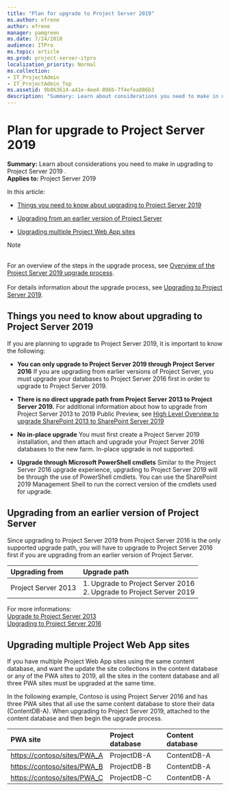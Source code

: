 ```yaml
---
title: "Plan for upgrade to Project Server 2019"
ms.author: efrene
author: efrene
manager: pamgreen
ms.date: 7/24/2018
audience: ITPro
ms.topic: article
ms.prod: project-server-itpro
localization_priority: Normal
ms.collection:
- IT_ProjectAdmin
- IT_ProjectAdmin_Top
ms.assetid: 9b863614-a41e-4ee4-89bb-7f4efea886b3
description: "Summary: Learn about considerations you need to make in upgrading to Project Server 2019."
---
```


# Plan for upgrade to Project Server 2019
 
 **Summary:** Learn about considerations you need to make in upgrading to Project Server 2019 .<br/>
**Applies to:** Project Server 2019
  
In this article:
  
- [Things you need to know about upgrading to Project Server 2019](plan-for-upgrade-to-project-server-2019.md#thingknow)
    
- [ Upgrading from an earlier version of Project Server](plan-for-upgrade-to-project-server-2019.md#Upg)
    
- [ Upgrading multiple Project Web App sites](plan-for-upgrade-to-project-server-2019.md#MultPWA)
    
> [!NOTE]
> <br/>For an overview of the steps in the upgrade process, see [Overview of the Project Server 2019 upgrade process](overview-of-the-project-server-2019-upgrade-process.md).<br/> <br/>For details information about the upgrade process, see [Upgrading to Project Server 2019](upgrading-to-project-server-2019.md). 
  
## Things you need to know about upgrading to Project Server 2019
<a name="thingknow"> </a>

If you are planning to upgrade to Project Server 2019, it is important to know the following:
  
- **You can only upgrade to Project Server 2019 through Project Server 2016** If you are upgrading from earlier versions of Project Server, you must upgrade your databases to Project Server 2016 first in order to upgrade to Project Server 2019. 

- **There is no direct upgrade path from Project Server 2013 to Project Server 2019.**  For additional information about how to upgrade from Project Server 2013 to 2019 Public Preview, see [High Level Overview to upgrade SharePoint 2013 to SharePoint Server 2019](https://docs.microsoft.com/sharepoint/upgrade-and-update/upgrade-from-sharepoint2013-to-sharepointserver-2019)

    
- **No in-place upgrade** You must first create a Project Server 2019 installation, and then attach and upgrade your Project Server 2016 databases to the new farm. In-place upgrade is not supported.
    
- **Upgrade through Microsoft PowerShell cmdlets** Similar to the Project Server 2016 upgrade experience, upgrading to Project Server 2019 will be through the use of PowerShell cmdlets. You can use the SharePoint 2019 Management Shell to run the correct version of the cmdlets used for upgrade.
    
    
## Upgrading from an earlier version of Project Server
<a name="Upg"> </a>

Since upgrading to Project Server 2019 from Project Server 2016 is the only supported upgrade path, you will have to upgrade to Project Server 2016 first if you are upgrading from an earlier version of Project Server.
  

|**Upgrading from**|**Upgrade path**|
|:---|:---|
|Project Server 2013 |1. Upgrade to Project Server 2016 <br/> 2. Upgrade to Project Server  2019 <br/>|


For more informations:<br/>
[Upgrade to Project Server 2013](https://go.microsoft.com/fwlink/?LinkId=747043) <br/> 
[Upgrading to Project Server 2016](upgrading-to-project-server-2016.md) <br/> 
   
## Upgrading multiple Project Web App sites
<a name="MultPWA"> </a>

If you have multiple Project Web App sites using the same content database, and want the update the site collections in the content database or any of the PWA sites to 2019, all the sites in the content database and all three PWA sites must be upgraded at the same time.
  
In the following example, Contoso is using Project Server 2016 and has three PWA sites that all use the same content database to store their data (ContentDB-A). When upgrading to Project Server 2019, attached to the content database and then begin the upgrade process.
  

| **PWA site**                         | **Project database** | **Content database** |
|:-------------------------------------|:---------------------|:---------------------|
| <https://contoso/sites/PWA_A>  <br/> | ProjectDB-A  <br/>   | ContentDB-A  <br/>   |
| <https://contoso/sites/PWA_B>  <br/> | ProjectDB-B  <br/>   | ContentDB-A  <br/>   |
| <https://contoso/sites/PWA_C>  <br/> | ProjectDB-C  <br/>   | ContentDB-A  <br/>   |

